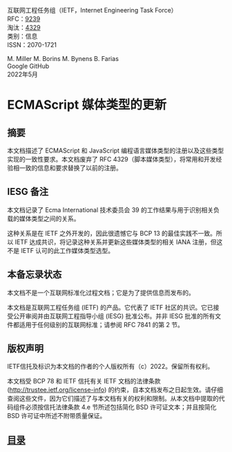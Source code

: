 互联网工程任务组（IETF，Internet Engineering Task Force）  
RFC：[9239](https://www.rfc-editor.org/rfc/rfc9239)  
淘汰：[4329](https://www.rfc-editor.org/rfc/rfc4329)  
类别：信息  
ISSN：2070-1721  

M. Miller M. Borins M. Bynens B. Farias  
Google GitHub  
2022年5月

# ECMAScript 媒体类型的更新
## 摘要
本文档描述了 ECMAScript 和 JavaScript 编程语言媒体类型的注册以及这些类型实现的一致性要求。本文档废弃了 RFC 4329（脚本媒体类型），将常用和开发经验相一致的信息和要求替换了以前的注册。
## IESG 备注
本文档记录了 Ecma International 技术委员会 39 的工作结果与用于识别相关负载的媒体类型之间的关系。

这种关系是在 IETF 之外开发的，因此很遗憾它与 BCP 13 的最佳实践不一致。所以 IETF 达成共识，将记录这种关系并更新这些媒体类型的相关 IANA 注册，但这不是 IETF 认可的此工作媒体类型选型。
## 本备忘录状态
本文档不是一个互联网标准化过程文档；它是为了提供信息而发布的。

本文档是互联网工程任务组 (IETF) 的产品。它代表了 IETF 社区的共识。它已接受公开审阅并由互联网工程指导小组 (IESG) 批准公布。并非 IESG 批准的所有文件都适用于任何级别的互联网标准；请参阅 RFC 7841 的第 2 节。
## 版权声明
IETF信托及标识为本文档的作者的个人版权所有（c）2022。保留所有权利。


本文档受 BCP 78 和 IETF 信托有关 IETF 文档的法律条款 (http://trustee.ietf.org/license-info) 的约束，自本文档发布之日起生效。请仔细查阅这些文件，因为它们描述了与本文档有关的权利和限制。从本文档中提取的代码组件必须按信托法律条款 4.e 节所述包括简化 BSD 许可证文本；并且按简化 BSD 许可证中所述不附带质量保证。

## [目录](SUMMARY.md)